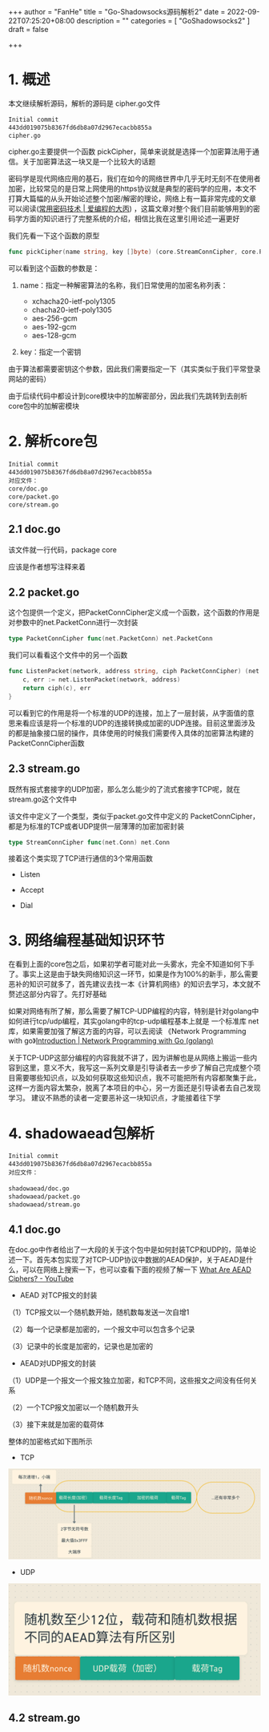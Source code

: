 +++
author = "FanHe"
title = "Go-Shadowsocks源码解析2"
date = 2022-09-22T07:25:20+08:00
description = ""
categories = [
 "GoShadowsocks2"
]
draft = false

+++

# 1. 概述

本文继续解析源码，解析的源码是 cipher.go文件

```textile
Initial commit
443dd019075b8367fd6db8a07d2967ecacbb855a
cipher.go
```

cipher.go主要提供一个函数 pickCipher，简单来说就是选择一个加密算法用于通信。关于加密算法这一块又是一个比较大的话题

密码学是现代网络应用的基石，我们在如今的网络世界中几乎无时无刻不在使用者加密，比较常见的是日常上网使用的https协议就是典型的密码学的应用，本文不打算大篇幅的从头开始论述整个加密/解密的理论，网络上有一篇非常完成的文章可以阅读([常用密码技术 | 爱编程的大丙](https://subingwen.cn/golang/cryptology/)) ，这篇文章对整个我们目前能够用到的密码学方面的知识进行了完整系统的介绍，相信比我在这里引用论述一遍更好

我们先看一下这个函数的原型

```go
func pickCipher(name string, key []byte) (core.StreamConnCipher, core.PacketConnCipher, error)
```

可以看到这个函数的参数是：

1. name：指定一种解密算法的名称，我们日常使用的加密名称列表：
   
   - xchacha20-ietf-poly1305
   - chacha20-ietf-poly1305
   - aes-256-gcm
   - aes-192-gcm
   - aes-128-gcm

2. key：指定一个密钥

由于算法都需要密钥这个参数，因此我们需要指定一下（其实类似于我们平常登录网站的密码）

由于后续代码中都设计到core模块中的加解密部分，因此我们先跳转到去剖析 core包中的加解密模块

# 2. 解析core包

```textile
Initial commit
443dd019075b8367fd6db8a07d2967ecacbb855a
对应文件：
core/doc.go
core/packet.go
core/stream.go
```

## 2.1 doc.go

该文件就一行代码，package core

应该是作者想写注释来着

## 2.2 packet.go

这个包提供一个定义，把PacketConnCipher定义成一个函数，这个函数的作用是对参数中的net.PacketConn进行一次封装

```go
type PacketConnCipher func(net.PacketConn) net.PacketConn
```

我们可以看看这个文件中的另一个函数

```go
func ListenPacket(network, address string, ciph PacketConnCipher) (net.PacketConn, error) {
    c, err := net.ListenPacket(network, address)
    return ciph(c), err
}
```

可以看到它的作用是将一个标准的UDP的连接，加上了一层封装，从字面值的意思来看应该是将一个标准的UDP的连接转换成加密的UDP连接。目前这里面涉及的都是抽象接口层的操作，具体使用的时候我们需要传入具体的加密算法构建的PacketConnCipher函数

## 2.3 stream.go

既然有报式套接字的UDP加密，那么怎么能少的了流式套接字TCP呢，就在stream.go这个文件中

该文件中定义了一个类型，类似于packet.go文件中定义的 PacketConnCipher，都是为标准的TCP或者UDP提供一层薄薄的加密加密封装

```go
type StreamConnCipher func(net.Conn) net.Conn
```

接着这个类实现了TCP进行通信的3个常用函数

- Listen

- Accept

- Dial

# 3. 网络编程基础知识环节

在看到上面的core包之后，如果初学者可能对此一头雾水，完全不知道如何下手了。事实上这是由于缺失网络知识这一环节，如果是作为100%的新手，那么需要恶补的知识可就多了，首先建议去找一本《计算机网络》的知识去学习，本文就不赘述这部分内容了。先打好基础

如果对网络有所了解，那么需要了解TCP-UDP编程的内容，特别是针对golang中如何进行tcp/udp编程，其实golang中的tcp-udp编程基本上就是 一个标准库 net 库，如果需要加强了解这方面的内容，可以去阅读 《Network Programming with go》[Introduction | Network Programming with Go (golang)](https://ipfs.io/ipfs/QmfYeDhGH9bZzihBUDEQbCbTc5k5FZKURMUoUvfmc27BwL/index.html)

关于TCP-UDP这部分编程的内容我就不讲了，因为讲解也是从网络上搬运一些内容到这里，意义不大，我写这一系列文章是引导读者去一步步了解自己完成整个项目需要哪些知识点，以及如何获取这些知识点，我不可能把所有内容都聚集于此，这样一方面内容太繁杂，脱离了本项目的中心，另一方面还是引导读者去自己发现学习。 建议不熟悉的读者一定要恶补这一块知识点，才能接着往下学

# 4. shadowaead包解析

```textile
Initial commit
443dd019075b8367fd6db8a07d2967ecacbb855a
对应文件：

shadowaead/doc.go
shadowaead/packet.go
shadowaead/stream.go
```

## 4.1 doc.go

在doc.go中作者给出了一大段的关于这个包中是如何封装TCP和UDP的，简单论述一下。首先本包实现了对TCP-UDP协议中数据的AEAD保护，关于AEAD是什么，可以在网络上搜索一下，也可以查看下面的视频了解一下 [What Are AEAD Ciphers? - YouTube](https://www.youtube.com/watch?v=od44W45sCQ4)

- AEAD 对TCP报文的封装

（1）TCP报文以一个随机数开始，随机数每发送一次自增1

（2）每一个记录都是加密的，一个报文中可以包含多个记录

（3）记录中的长度是加密的，记录也是加密的

- AEAD对UDP报文的封装

（1）UDP是一个报文一个报文独立加密，和TCP不同，这些报文之间没有任何关系

（2）一个TCP报文加密以一个随机数开头

（3）接下来就是加密的载荷体

整体的加密格式如下图所示

- TCP

<img src="/img/goshadow/AEAD-TCP.png" title="" alt="架构图" data-align="center">

- UDP

<img src="/img/goshadow/AEAD-UDP.png" title="" alt="架构图" data-align="center">

## 4.2 stream.go






